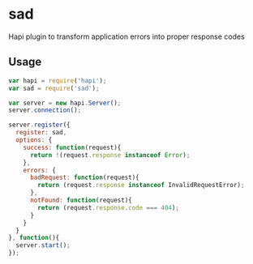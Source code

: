 # sad
Hapi plugin to transform application errors into proper response codes

## Usage

```js
var hapi = require('hapi');
var sad = require('sad');

var server = new hapi.Server();
server.connection();

server.register({
  register: sad,
  options: {
    success: function(request){
      return !(request.response instanceof Error);
    },
    errors: {
      badRequest: function(request){
        return (request.response instanceof InvalidRequestError);
      },
      notFound: function(request){
        return (request.response.code === 404);
      }
    }
  }
}, function(){
  server.start();
});
```
